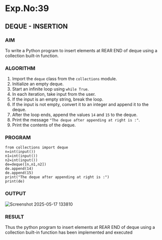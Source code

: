 # Exp.No:39  
## DEQUE - INSERTION

### AIM  
To write a Python program to insert elements at REAR END of deque using a collection built-in function.

### ALGORITHM  

1. Import the `deque` class from the `collections` module.  
2. Initialize an empty deque.  
3. Start an infinite loop using `while True`.  
4. In each iteration, take input from the user.  
5. If the input is an empty string, break the loop.  
6. If the input is not empty, convert it to an integer and append it to the deque.  
7. After the loop ends, append the values `14` and `15` to the deque.  
8. Print the message `"The deque after appending at right is :"`.  
9. Print the contents of the deque.  

### PROGRAM  

```
from collections import deque
n=int(input())
n1=int(input())
n2=int(input())
de=deque([n,n1,n2])
de.append(14)
de.append(15)
print("The deque after appending at right is :")
print(de)

```

### OUTPUT
![Screenshot 2025-05-17 133810](https://github.com/user-attachments/assets/c26210b9-bb8f-4a2c-9a61-bf64d67d0a4b)
### RESULT
Thus the python program to insert elements at REAR END of deque using a collection built-in function has been implemented and executed
